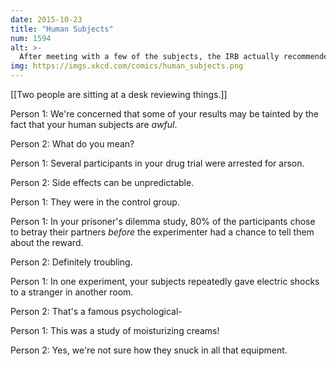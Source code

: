 ```yaml
---
date: 2015-10-23
title: "Human Subjects"
num: 1594
alt: >-
  After meeting with a few of the subjects, the IRB actually recommended that you stop stressing out so much about safety guidelines.
img: https://imgs.xkcd.com/comics/human_subjects.png
---
```

[[Two people are sitting at a desk reviewing things.]]

Person 1: We're concerned that some of your results may be tainted by the fact that your human subjects are *awful*.

Person 2: What do you mean?

Person 1: Several participants in your drug trial were arrested for arson.

Person 2: Side effects can be unpredictable.

Person 1: They were in the control group.

Person 1: In your prisoner's dilemma study, 80% of the participants chose to betray their partners *before* the experimenter had a chance to tell them about the reward.

Person 2: Definitely troubling.

Person 1: In one experiment, your subjects repeatedly gave electric shocks to a stranger in another room.

Person 2: That's a famous psychological-

Person 1: This was a study of moisturizing creams!

Person 2: Yes, we're not sure how they snuck in all that equipment.

